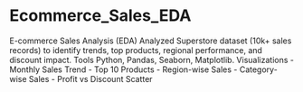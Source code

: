 # Ecommerce_Sales_EDA
E-commerce Sales Analysis (EDA)  Analyzed Superstore dataset (10k+ sales records) to identify trends, top products, regional performance, and discount impact.  Tools Python, Pandas, Seaborn, Matplotlib.  Visualizations - Monthly Sales Trend - Top 10 Products - Region-wise Sales - Category-wise Sales - Profit vs Discount Scatter
